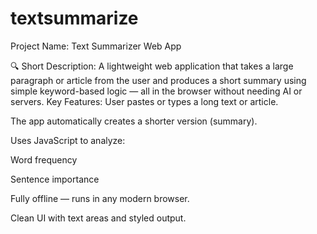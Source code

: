 # textsummarize
Project Name:
Text Summarizer Web App

🔍 Short Description:
A lightweight web application that takes a large paragraph or article from the user and produces a short summary using simple keyword-based logic — all in the browser without needing AI or servers.
Key Features:
User pastes or types a long text or article.

The app automatically creates a shorter version (summary).

Uses JavaScript to analyze:

Word frequency

Sentence importance

Fully offline — runs in any modern browser.

Clean UI with text areas and styled output.
